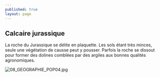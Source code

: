 ```yaml
---
published: true
layout: page
---
```

## Calcaire jurassique

La roche du Jurassique se délite en plaquette. Les sols étant très minces, seule une végétation de causse peut y pousser. Parfois la roche se dissout pour former des dolines comblées par des argiles aux bonnes qualités agronomiques.

![08_GEOGRAPHIE_POP04.jpg]({{site.baseurl}}/data/images/8/geographie/08_GEOGRAPHIE_POP04.jpg)
